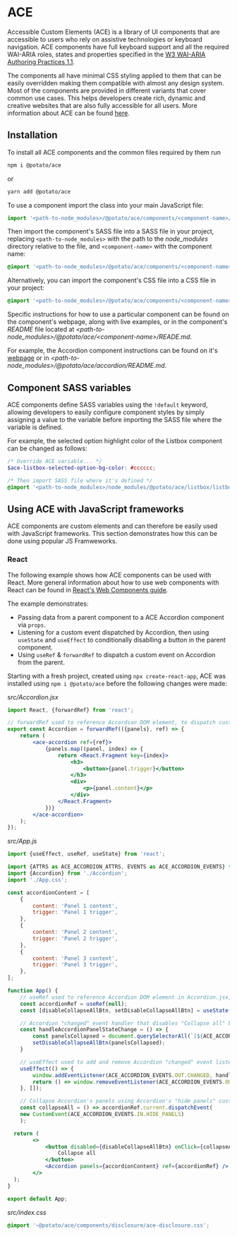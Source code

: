 # ACE

Accessible Custom Elements (ACE) is a library of UI components that are accessible to users who rely on assistive technologies or keyboard navigation. ACE components have full keyboard support and all the required WAI-ARIA roles, states and properties specified in the [W3 WAI-ARIA Authoring Practices 1.1](https://www.w3.org/TR/wai-aria-practices-1.1).

The components all have minimal CSS styling applied to them that can be easily overridden making them compatible with almost any design system. Most of the components are provided in different variants that cover common use cases. This helps developers create rich, dynamic and creative websites that are also fully accessible for all users. More information about ACE can be found [here](https://ace.p.ota.to/about).

## Installation

To install all ACE components and the common files required by them run

```bash
npm i @potato/ace
```

or

```bash
yarn add @potato/ace
```

To use a component import the class into your main JavaScript file:

```js
import '<path-to-node_modules>/@potato/ace/components/<component-name>/<component-name>';
```

Then import the component's SASS file into a SASS file in your project, replacing `<path-to-node_modules>` with the path to the *node_modules* directory relative to the file, and `<component-name>` with the component name:

```scss
@import '<path-to-node_modules>/@potato/ace/components/<component-name>/<component-name>';
```

Alternatively, you can import the component's CSS file into a CSS file in your project:

```css
@import '<path-to-node_modules>/@potato/ace/components/<component-name>/<component-name>.css';
```

Specific instructions for how to use a particular component can be found on the component's webpage, along with live examples, or in the component's *README* file located at *\<path-to-node_modules>/@potato/ace/\<component-name>/READE.md*.

For example, the Accordion component instructions can be found on it's [webpage](https://ace.p.ota.to/accordion) or in *\<path-to-node_modules>/@potato/ace/accordion/README.md*.

## Component SASS variables

ACE components define SASS variables using the `!default` keyword, allowing developers to easily configure component styles by simply assigning a value to the variable before importing the SASS file where the variable is defined.

For example, the selected option highlight color of the Listbox component can be changed as follows: 

```scss
/* Override ACE variable... */
$ace-listbox-selected-option-bg-color: #cccccc;

/* Then import SASS file where it's defined */
@import '<path-to-node_modules>/node_modules/@potato/ace/listbox/listbox';
```


## Using ACE with JavaScript frameworks

ACE components are custom elements and can therefore be easily used with JavaScript frameworks. This section demonstrates how this can be done using popular JS Framweworks.

### React

The following example shows how ACE components can be used with React. More general information about how to use web components with React can be found in [React's Web Components guide](https://reactjs.org/docs/web-components.html).

The example demonstrates:

- Passing data from a parent component to a ACE Accordion component via `props`.
- Listening for a custom event dispatched by Accordion, then using `useState` and `useEffect` to conditionally disablling a button in the parent component.
- Using `useRef` & `forwardRef` to dispatch a custom event on Accordion from the parent.

Starting with a fresh project, created using `npx create-react-app`, ACE was installed using `npm i @potato/ace` before the following changes were made:

*src/Accordion.jsx*

```jsx
import React, {forwardRef} from 'react';

// forwardRef used to reference Accordion DOM element, to dispatch custom event on it from App.js
export const Accordion = forwardRef(({panels}, ref) => {
	return (
		<ace-accordion ref={ref}>
			{panels.map((panel, index) => {
				return <React.Fragment key={index}>
					<h3>
						<button>{panel.trigger}</button>
					</h3>
					<div>
						<p>{panel.content}</p>
					</div>
				</React.Fragment>
			})}
		</ace-accordion>
	);
});
```

*src/App.js*

```jsx
import {useEffect, useRef, useState} from 'react';

import {ATTRS as ACE_ACCORDION_ATTRS, EVENTS as ACE_ACCORDION_EVENTS} from '@potato/ace/components/accordion/accordion';
import {Accordion} from './Accordion';
import './App.css';

const accordionContent = [
	{
		content: 'Panel 1 content',
		trigger: 'Panel 1 trigger',
	},
	{
		content: 'Panel 2 content',
		trigger: 'Panel 2 trigger',
	},
	{
		content: 'Panel 3 content',
		trigger: 'Panel 3 trigger',
	},
];

function App() {
	// useRef used to reference Accordion DOM element in Accordion.jsx, to dispatch custom event on it
	const accordionRef = useRef(null);
	const [disableCollapseAllBtn, setDisableCollapseAllBtn] = useState(true);

	// Accordion "changed" event handler that disables "Collapse all" button if all panels are already collaped
	const handleAccordionPanelStateChange = () => {
		const panelsCollapsed = document.querySelectorAll(`[${ACE_ACCORDION_ATTRS.PANEL_VISIBLE}]`).length === 0;
		setDisableCollapseAllBtn(panelsCollapsed);
	}

	// useEffect used to add and remove Accordion "changed" event listener
	useEffect(() => {
		window.addEventListener(ACE_ACCORDION_EVENTS.OUT.CHANGED, handleAccordionPanelStateChange);
		return () => window.removeEventListener(ACE_ACCORDION_EVENTS.OUT.CHANGED, handleAccordionPanelStateChange);
	}, []);

	// Collapse Accordion's panels using Accordion's "hide panels" custom event
	const collapseAll = () => accordionRef.current.dispatchEvent(
    new CustomEvent(ACE_ACCORDION_EVENTS.IN.HIDE_PANELS)
 	);

  return (
		<>
			<button	disabled={disableCollapseAllBtn} onClick={collapseAll} >
				Collapse all
			</button>
			<Accordion panels={accordionContent} ref={accordionRef} />
		</>
  );
}

export default App;
```

*src/index.css*

```css
@import '~@potato/ace/components/disclosure/ace-disclosure.css';
```
